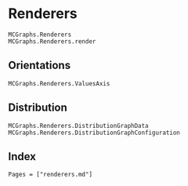# Renderers

```@docs
MCGraphs.Renderers
MCGraphs.Renderers.render
```

## Orientations

```@docs
MCGraphs.Renderers.ValuesAxis
```

## Distribution

```@docs
MCGraphs.Renderers.DistributionGraphData
MCGraphs.Renderers.DistributionGraphConfiguration
```

## Index

```@index
Pages = ["renderers.md"]
```
